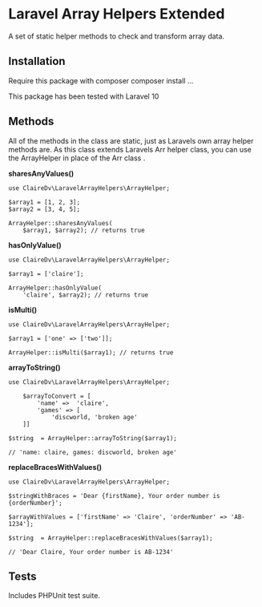 # Laravel Array Helpers Extended

A set of static helper methods to check and transform array data.

## Installation

Require this package with composer
composer install ...

This package has been tested with Laravel 10


## Methods

All of the methods in the class are static, just as Laravels own array helper methods are.
As this class extends Laravels Arr helper class, you can use the ArrayHelper in place of the Arr class .

**sharesAnyValues()**

```
use ClaireDv\LaravelArrayHelpers\ArrayHelper;

$array1 = [1, 2, 3];
$array2 = [3, 4, 5];

ArrayHelper::sharesAnyValues(
    $array1, $array2); // returns true
```

**hasOnlyValue()**

```
use ClaireDv\LaravelArrayHelpers\ArrayHelper;

$array1 = ['claire'];

ArrayHelper::hasOnlyValue(
    'claire', $array2); // returns true
```

**isMulti()**

```
use ClaireDv\LaravelArrayHelpers\ArrayHelper;

$array1 = ['one' => ['two']];

ArrayHelper::isMulti($array1); // returns true
```

**arrayToString()**

```
use ClaireDv\LaravelArrayHelpers\ArrayHelper;

    $arrayToConvert = [
        'name' =>  'claire',
        'games' => [
            'discworld, 'broken age'
    ]]

$string  = ArrayHelper::arrayToString($array1);

// 'name: claire, games: discworld, broken age'
```

**replaceBracesWithValues()**

```
use ClaireDv\LaravelArrayHelpers\ArrayHelper;

$stringWithBraces = 'Dear {firstName}, Your order number is {orderNumber}';

$arrayWithValues = ['firstName' => 'Claire', 'orderNumber' => 'AB-1234'];

$string  = ArrayHelper::replaceBracesWithValues($array1);

// 'Dear Claire, Your order number is AB-1234'
```


## Tests
Includes PHPUnit test suite.
